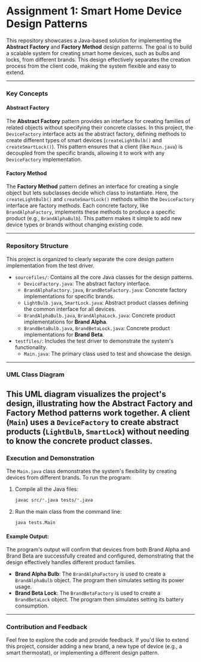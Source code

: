 # Assignment 1: Smart Home Device Design Patterns

This repository showcases a Java-based solution for implementing the **Abstract Factory** and **Factory Method** design patterns. The goal is to build a scalable system for creating smart home devices, such as bulbs and locks, from different brands. This design effectively separates the creation process from the client code, making the system flexible and easy to extend.

---

### Key Concepts

#### Abstract Factory
The **Abstract Factory** pattern provides an interface for creating families of related objects without specifying their concrete classes. In this project, the `DeviceFactory` interface acts as the abstract factory, defining methods to create different types of smart devices (`createLightBulb()` and `createSmartLock()`). This pattern ensures that a client (like `Main.java`) is decoupled from the specific brands, allowing it to work with any `DeviceFactory` implementation. 

#### Factory Method
The **Factory Method** pattern defines an interface for creating a single object but lets subclasses decide which class to instantiate. Here, the `createLightBulb()` and `createSmartLock()` methods within the `DeviceFactory` interface are factory methods. Each concrete factory, like `BrandAlphaFactory`, implements these methods to produce a specific product (e.g., `BrandAlphaBulb`). This pattern makes it simple to add new device types or brands without changing existing code.

---

### Repository Structure

This project is organized to clearly separate the core design pattern implementation from the test driver.

* `sourcefiles/`: Contains all the core Java classes for the design patterns.
    * `DeviceFactory.java`: The abstract factory interface.
    * `BrandAlphaFactory.java`, `BrandBetaFactory.java`: Concrete factory implementations for specific brands.
    * `LightBulb.java`, `SmartLock.java`: Abstract product classes defining the common interface for all devices.
    * `BrandAlphaBulb.java`, `BrandAlphaLock.java`: Concrete product implementations for **Brand Alpha**.
    * `BrandBetaBulb.java`, `BrandBetaLock.java`: Concrete product implementations for **Brand Beta**.
* `testfiles/`: Includes the test driver to demonstrate the system's functionality.
    * `Main.java`: The primary class used to test and showcase the design.

---

### UML Class Diagram


This UML diagram visualizes the project's design, illustrating how the **Abstract Factory** and **Factory Method** patterns work together. A client (`Main`) uses a `DeviceFactory` to create abstract products (`LightBulb`, `SmartLock`) without needing to know the concrete product classes.
---

### Execution and Demonstration

The `Main.java` class demonstrates the system's flexibility by creating devices from different brands. To run the program:

1.  Compile all the Java files:
    ```bash
    javac src/*.java tests/*.java
    ```
2.  Run the main class from the command line:
    ```bash
    java tests.Main
    ```

#### Example Output:
The program's output will confirm that devices from both Brand Alpha and Brand Beta are successfully created and configured, demonstrating that the design effectively handles different product families.

* **Brand Alpha Bulb**: The `BrandAlphaFactory` is used to create a `BrandAlphaBulb` object. The program then simulates setting its power usage.
* **Brand Beta Lock**: The `BrandBetaFactory` is used to create a `BrandBetaLock` object. The program then simulates setting its battery consumption.

---

### Contribution and Feedback

Feel free to explore the code and provide feedback. If you'd like to extend this project, consider adding a new brand, a new type of device (e.g., a smart thermostat), or implementing a different design pattern.
